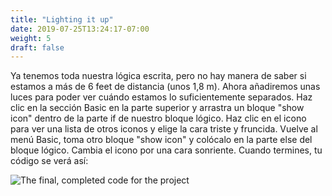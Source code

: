 ```yaml
---
title: "Lighting it up"
date: 2019-07-25T13:24:17-07:00
weight: 5
draft: false
---
```


Ya tenemos toda nuestra lógica escrita, pero no hay manera de saber si estamos a más de 6 feet de distancia (unos 1,8 m). Ahora añadiremos unas luces para poder ver cuándo estamos lo suficientemente separados. Haz clic en la sección Basic en la parte superior y arrastra un bloque "show icon" dentro de la parte if de nuestro bloque lógico. Haz clic en el icono para ver una lista de otros iconos y elige la cara triste y fruncida. Vuelve al menú Basic, toma otro bloque "show icon" y colócalo en la parte else del bloque lógico. Cambia el icono por una cara sonriente. Cuando termines, tu código se verá así:

![The final, completed code for the project](../img/finalCode.png)